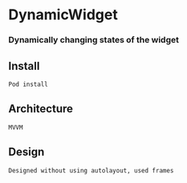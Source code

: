 # DynamicWidget

### Dynamically changing states of the widget

## Install
 `Pod install`
 
## Architecture
`MVVM`

## Design
`Designed without using autolayout, used frames`


